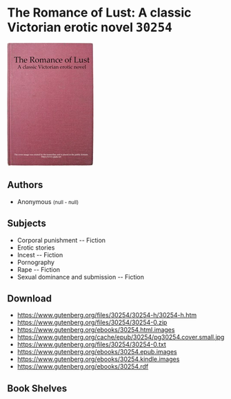 # The Romance of Lust: A classic Victorian erotic novel <kbd>30254</kbd>

![](./cover.medium.jpg "")

## Authors


 - Anonymous <small>(null - null)</small>

## Subjects


 - Corporal punishment -- Fiction
 - Erotic stories
 - Incest -- Fiction
 - Pornography
 - Rape -- Fiction
 - Sexual dominance and submission -- Fiction

## Download


 - https://www.gutenberg.org/files/30254/30254-h/30254-h.htm
 - https://www.gutenberg.org/files/30254/30254-0.zip
 - https://www.gutenberg.org/ebooks/30254.html.images
 - https://www.gutenberg.org/cache/epub/30254/pg30254.cover.small.jpg
 - https://www.gutenberg.org/files/30254/30254-0.txt
 - https://www.gutenberg.org/ebooks/30254.epub.images
 - https://www.gutenberg.org/ebooks/30254.kindle.images
 - https://www.gutenberg.org/ebooks/30254.rdf

## Book Shelves


